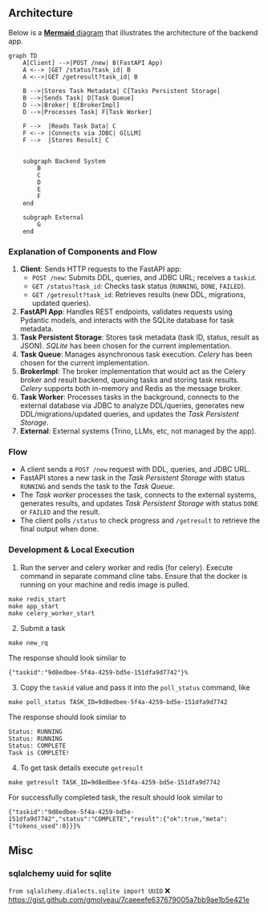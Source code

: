 

## Architecture
Below is a [**Mermaid** diagram](https://mermaid.live/edit#pako:eNplkn-PmjAYx9_Kk_61JeqAEwWybBFQc8td5p0mSyZm6eQ5JUJL2nK7m_jer1AdXgYJ-Zbn831-tD2SLU-RBGQnaLmHVZww0M9kHeUZMrWBfv9Lvfi-XMEnhn9qCD_MqFSTxS1MyvLjGYbPmoJ6PtWUVFRV8qui8vArS7WhIa45g-1QCZRVrq7IhBkubIsuFdcErHQY7lHRlCpaQ7RufkhYoJCZVLpFaEC6w807M7LUeGuIWws8VFhdoLiFQsEPKGqYro26Lcr8HbAQfItS4iXTzGT6wYWmz6T5zlr-Eem5KsSm2-toxBnDrZLwnFH4FodRDfP13d395ho6T_3Y7k2bwLwNIavf5pRCuj3oAWH5qnegMMF29k5GnYw7Oe3kzEid5r_00xeFgtG8g-f_YNLTNyVLSaBEhT1SoChosyTHBkmI2mOBCQm0TPGJ6iESkrCTtpWU_eS8uDgFr3Z7EjzRXOpVVerjxTijuoMO0fVQRLxiigRum4EER_JCgr7jDKyh642t8dj2hq5jj3rkVUOjgX9j2bY_GjuO6_ujU4_8bYtaA89zb3zb823Lckbu0D-9AdHN5Ys) that illustrates the architecture of the backend app.

```mermaid
graph TD
    A[Client] -->|POST /new| B(FastAPI App)
    A <--> |GET /status?task_id| B    
    A <-->|GET /getresult?task_id| B

    B -->|Stores Task Metadata| C[Tasks Persistent Storage]
    B -->|Sends Task| D[Task Queue]
    D -->|Broker| E[BrokerImpl]
    D -->|Processes Task| F[Task Worker]
    
    F -->  |Reads Task Data| C
    F <--> |Connects via JDBC| G[LLM]
    F -->  |Stores Result| C


    subgraph Backend System
        B
        C
        D
        E
        F
    end

    subgraph External
        G
    end
```

### Explanation of Components and Flow
1. **Client**: Sends HTTP requests to the FastAPI app:
    - `POST /new`: Submits DDL, queries, and JDBC URL; receives a `taskid`.
    - `GET /status?task_id`: Checks task status (`RUNNING`, `DONE`, `FAILED`).
    - `GET /getresult?task_id`: Retrieves results (new DDL, migrations, updated queries).
2. **FastAPI App**: Handles REST endpoints, validates requests using Pydantic models, and interacts with the SQLite database for task metadata.
3. **Task Persistent Storage**: Stores task metadata (task ID, status, result as JSON).  _SQLite_ has been chosen for the current implementation.
4. **Task Queue**: Manages asynchronous task execution. _Celery_ has been chosen for the current implementation.
5. **BrokerImpl**:  The broker implementation that would act as the Celery broker and result backend, queuing tasks and storing task results.  _Celery_ supports both in-memory and Redis as the message broker.
6. **Task Worker**: Processes tasks in the background, connects to the external database via JDBC to analyze DDL/queries, generates new DDL/migrations/updated queries, and updates the _Task Persistent Storage_.
7. **External**: External systems (Trino, LLMs, etc,  not managed by the app).

### Flow
- A client sends a `POST /new` request with DDL, queries, and JDBC URL.
- FastAPI stores a new task in the _Task Persistent Storage_ with status `RUNNING` and sends the task to the _Task Queue_.
- The _Task worker_ processes the task, connects to the external systems, generates results, and updates _Task Persistent Storage_ with status `DONE` or `FAILED` and the result.
- The client polls `/status` to check progress and `/getresult` to retrieve the final output when done.

### Development & Local Execution

1. Run the server and celery worker and redis (for celery). Execute command in separate command cline tabs.
Ensure that the docker is running on your machine and redis image is pulled.
```shell
make redis_start
make app_start
make celery_worker_start
```

2. Submit a task
```shell
make new_rq                                                           
```
The response should look similar to 
```shell
{"taskid":"9d8edbee-5f4a-4259-bd5e-151dfa9d7742"}%
```
3. Copy the `taskid` value and pass it into the `poll_status` command, like
```shell
make poll_status TASK_ID=9d8edbee-5f4a-4259-bd5e-151dfa9d7742
```
The response should look similar to
```shell
Status: RUNNING
Status: RUNNING
Status: COMPLETE
Task is COMPLETE!
```

4. To get task details execute `getresult`
```shell
make getresult TASK_ID=9d8edbee-5f4a-4259-bd5e-151dfa9d7742    
```
For successfully completed task, the result should look similar to 
```shell
{"taskid":"9d8edbee-5f4a-4259-bd5e-151dfa9d7742","status":"COMPLETE","result":{"ok":true,"meta":{"tokens_used":0}}}%
```

## Misc
### sqlalchemy uuid for sqlite
`from sqlalchemy.dialects.sqlite import UUID` ❌
https://gist.github.com/gmolveau/7caeeefe637679005a7bb9ae1b5e421e
